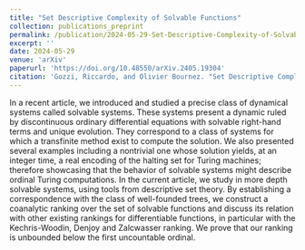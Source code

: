 ```yaml
---
title: "Set Descriptive Complexity of Solvable Functions"
collection: publications_preprint
permalink: /publication/2024-05-29-Set-Descriptive-Complexity-of-Solvable-Functions
excerpt: ''
date: 2024-05-29
venue: 'arXiv'
paperurl: 'https://doi.org/10.48550/arXiv.2405.19304'
citation: 'Gozzi, Riccardo, and Olivier Bournez. "Set Descriptive Complexity of Solvable Functions." arXiv e-prints (2024): arXiv-2405.'
---
```


In a recent article, we introduced and studied a precise class of dynamical systems called solvable systems. These systems present a dynamic ruled by discontinuous ordinary differential equations with solvable right-hand terms and unique evolution. They correspond to a class of systems for which a transfinite method exist to compute the solution. We also presented several examples including a nontrivial one whose solution yields, at an integer time, a real encoding of the halting set for Turing machines; therefore showcasing that the behavior of solvable systems might describe ordinal Turing computations. In the current article, we study in more depth solvable systems, using tools from descriptive set theory. By establishing a correspondence with the class of well-founded trees, we construct a coanalytic ranking over the set of solvable functions and discuss its relation with other existing rankings for differentiable functions, in particular with the Kechris-Woodin, Denjoy and Zalcwasser ranking. We prove that our ranking is unbounded below the first uncountable ordinal.